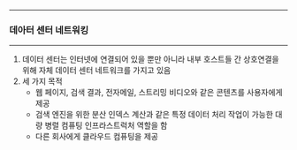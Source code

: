 -----
### 데아터 센터 네트워킹
-----
1. 데이터 센터는 인터넷에 연결되어 있을 뿐만 아니라 내부 호스트들 간 상호연결을 위해 자체 데이터 센터 네트워크를 가지고 있음
2. 세 가지 목적
   - 웹 페이지, 검색 결과, 전자메일, 스트리밍 비디오와 같은 콘텐츠를 사용자에게 제공
   - 검색 엔진을 위한 분산 인덱스 계산과 같은 특정 데이터 처리 작업이 가능한 대량 병렬 컴퓨팅 인프라스트럭처 역할을 함
   - 다른 회사에게 클라우드 컴퓨팅을 제공
  
